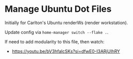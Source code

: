 # Manage Ubuntu Dot Files

Initially for Carlton's Ubuntu renderWs (render workstation).

Update config via `home-manager switch --flake .`.

If need to add modularity to this file, then watch:

- https://youtu.be/bV3hfalcSKs?si=dfwE0-I3ARjUIhRY